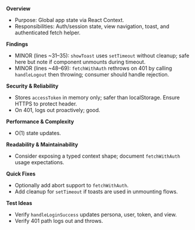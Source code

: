 **Overview**
- Purpose: Global app state via React Context.
- Responsibilities: Auth/session state, view navigation, toast, and authenticated fetch helper.

**Findings**
- MINOR (lines ~31–35): `showToast` uses `setTimeout` without cleanup; safe here but note if component unmounts during timeout.
- MINOR (lines ~48–69): `fetchWithAuth` rethrows on 401 by calling `handleLogout` then throwing; consumer should handle rejection.

**Security & Reliability**
- Stores `accessToken` in memory only; safer than localStorage. Ensure HTTPS to protect header.
- On 401, logs out proactively; good.

**Performance & Complexity**
- O(1) state updates.

**Readability & Maintainability**
- Consider exposing a typed context shape; document `fetchWithAuth` usage expectations.

**Quick Fixes**
- Optionally add abort support to `fetchWithAuth`.
- Add cleanup for `setTimeout` if toasts are used in unmounting flows.

**Test Ideas**
- Verify `handleLoginSuccess` updates persona, user, token, and view.
- Verify 401 path logs out and throws.

